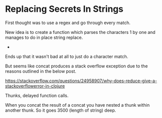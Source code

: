 # Replacing Secrets In Strings

First thought was to use a regex and go through every match.

New idea is to create a function which parses the characters 1 by one and manages to do in place string replace.

-

Ends up that it wasn't bad at all to just do a character match.

But seems like concat produces a stack overflow exception due to the reasons outlined in the below post.

https://stackoverflow.com/questions/24958907/why-does-reduce-give-a-stackoverflowerror-in-clojure

Thunks, delayed function calls.

When you concat the result of a concat you have nested a thunk within another thunk. So it goes 3500 (length of string) deep.
